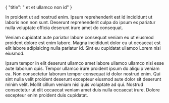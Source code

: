 {
  "title": " et et ullamco non id"
}

In proident ut ad nostrud enim. Ipsum reprehenderit est id incididunt ut laboris non non sunt. Deserunt reprehenderit culpa do ipsum ex pariatur nulla voluptate officia deserunt irure amet do consequat.

Veniam cupidatat aute pariatur labore consequat veniam eu ut eiusmod proident dolore est enim labore. Magna incididunt dolor eu ut occaecat est elit labore adipisicing nulla pariatur id. Sint eu cupidatat ullamco Lorem nisi eiusmod.

Ipsum tempor in elit deserunt ullamco amet labore ullamco ullamco nisi esse aute laborum quis. Tempor ullamco irure proident ipsum do aliquip veniam ea. Non consectetur laborum tempor consequat id dolor nostrud enim. Qui sint nulla velit proident deserunt excepteur eiusmod aute dolor sit deserunt minim velit. Mollit cillum veniam nisi quis voluptate ad qui. Nostrud consectetur ut elit occaecat veniam amet duis nulla occaecat irure. Dolore excepteur enim proident duis cupidatat.